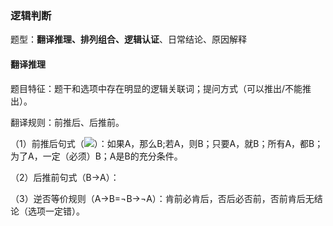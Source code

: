 ### 逻辑判断 
题型：**翻译推理、排列组合、逻辑认证**、日常结论、原因解释
#### 翻译推理
题目特征：题干和选项中存在明显的逻辑关联词；提问方式（可以推出/不能推出）。

翻译规则：前推后、后推前。

（1）前推后句式（<img src="http://latex.codecogs.com/gif.latex?A$\rightarrow$B"/>）：如果A，那么B;若A，则B；只要A，就B；所有A，都B；为了A，一定（必须）B；A是B的充分条件。

（2）后推前句式（B$\rightarrow$A）：

（3）逆否等价规则（A$\rightarrow$B=$\neg$B$\rightarrow$$\neg$A）：肯前必肯后，否后必否前，否前肯后无结论（选项一定错）。
